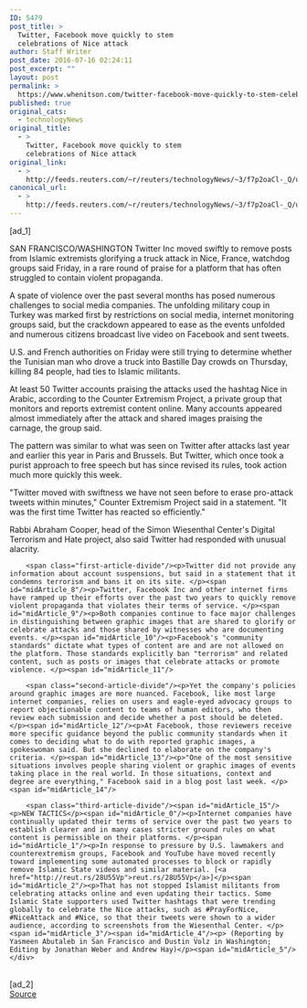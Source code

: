 ```yaml
---
ID: 5479
post_title: >
  Twitter, Facebook move quickly to stem
  celebrations of Nice attack
author: Staff Writer
post_date: 2016-07-16 02:24:11
post_excerpt: ""
layout: post
permalink: >
  https://www.whenitson.com/twitter-facebook-move-quickly-to-stem-celebrations-of-nice-attack/
published: true
original_cats:
  - technologyNews
original_title:
  - >
    Twitter, Facebook move quickly to stem
    celebrations of Nice attack
original_link:
  - >
    http://feeds.reuters.com/~r/reuters/technologyNews/~3/f7p2oaCl-_Q/us-europe-attacks-socialmedia-idUSKCN0ZW00Z
canonical_url:
  - >
    http://feeds.reuters.com/~r/reuters/technologyNews/~3/f7p2oaCl-_Q/us-europe-attacks-socialmedia-idUSKCN0ZW00Z
---
```

 [ad_1]
<br><div id="articleText">
<span id="midArticle_start"/>

<span id="midArticle_0"/><span class="focusParagraph" readability="7"><p><span class="articleLocation">SAN FRANCISCO/WASHINGTON</span> Twitter Inc moved swiftly to remove posts from Islamic extremists glorifying a truck attack in Nice, France, watchdog groups said Friday, in a rare round of praise for a platform that has often struggled to contain violent propaganda.</p></span><span id="midArticle_1"/><p>A spate of violence over the past several months has posed numerous challenges to social media companies. The unfolding military coup in Turkey was marked first by restrictions on social media, internet monitoring groups said, but the crackdown appeared to ease as the events unfolded and numerous citizens broadcast live video on Facebook and sent tweets.</p><span id="midArticle_2"/><p>U.S. and French authorities on Friday were still trying to determine whether the Tunisian man who drove a truck into Bastille Day crowds on Thursday, killing 84 people, had ties to Islamic militants.</p><span id="midArticle_3"/><p>At least 50 Twitter accounts praising the attacks used the hashtag Nice in Arabic, according to the Counter Extremism Project, a private group that monitors and reports extremist content online. Many accounts appeared almost immediately after the attack and shared images praising the carnage, the group said.</p><span id="midArticle_4"/><p>The pattern was similar to what was seen on Twitter after attacks last year and earlier this year in Paris and Brussels. But Twitter, which once took a purist approach to free speech but has since revised its rules, took action much more quickly this week.</p><span id="midArticle_5"/><p>"Twitter moved with swiftness we have not seen before to erase pro-attack tweets within minutes," Counter Extremism Project said in a statement. "It was the first time Twitter has reacted so efficiently."</p><span id="midArticle_6"/><p>Rabbi Abraham Cooper, head of the Simon Wiesenthal Center's Digital Terrorism and Hate project, also said Twitter had responded with unusual alacrity.</p><span id="midArticle_7"/>
        
        <span class="first-article-divide"/><p>Twitter did not provide any information about account suspensions, but said in a statement that it condemns terrorism and bans it on its site. </p><span id="midArticle_8"/><p>Twitter, Facebook Inc and other internet firms have ramped up their efforts over the past two years to quickly remove violent propaganda that violates their terms of service. </p><span id="midArticle_9"/><p>Both companies continue to face major challenges in distinguishing between graphic images that are shared to glorify or celebrate attacks and those shared by witnesses who are documenting events. </p><span id="midArticle_10"/><p>Facebook's "community standards" dictate what types of content are and are not allowed on the platform. Those standards explicitly ban "terrorism" and related content, such as posts or images that celebrate attacks or promote violence. </p><span id="midArticle_11"/>
        
        <span class="second-article-divide"/><p>Yet the company's policies around graphic images are more nuanced. Facebook, like most large internet companies, relies on users and eagle-eyed advocacy groups to report objectionable content to teams of human editors, who then review each submission and decide whether a post should be deleted. </p><span id="midArticle_12"/><p>At Facebook, those reviewers receive more specific guidance beyond the public community standards when it comes to deciding what to do with reported graphic images, a spokeswoman said. But she declined to elaborate on the company's criteria. </p><span id="midArticle_13"/><p>"One of the most sensitive situations involves people sharing violent or graphic images of events taking place in the real world. In those situations, context and degree are everything," Facebook said in a blog post last week. </p><span id="midArticle_14"/>
        
        <span class="third-article-divide"/><span id="midArticle_15"/><p>NEW TACTICS</p><span id="midArticle_0"/><p>Internet companies have continually updated their terms of service over the past two years to establish clearer and in many cases stricter ground rules on what content is permissible on their platforms. </p><span id="midArticle_1"/><p>In response to pressure by U.S. lawmakers and counterextremism groups, Facebook and YouTube have moved recently toward implementing some automated processes to block or rapidly remove Islamic State videos and similar material. [<a href="http://reut.rs/28U55Vp">reut.rs/28U55Vp</a>]</p><span id="midArticle_2"/><p>That has not stopped Islamist militants from celebrating attacks online and even updating their tactics. Some Islamic State supporters used Twitter hashtags that were trending globally to celebrate the Nice attacks, such as #PrayForNice, #NiceAttack and #Nice, so that their tweets were shown to a wider audience, according to screenshots from the Wiesenthal Center. </p><span id="midArticle_3"/><span id="midArticle_4"/><p> (Reporting by Yasmeen Abutaleb in San Francisco and Dustin Volz in Washington; Editing by Jonathan Weber and Andrew Hay)</p><span id="midArticle_5"/></div>
<br>[ad_2]
<br><a href="http://feeds.reuters.com/~r/reuters/technologyNews/~3/f7p2oaCl-_Q/us-europe-attacks-socialmedia-idUSKCN0ZW00Z">Source </a>